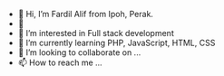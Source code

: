 - 👋 Hi, I’m Fardil Alif from Ipoh, Perak.
- :walking:
- 👀 I’m interested in Full stack development
- 🌱 I’m currently learning PHP, JavaScript, HTML, CSS
- 💞️ I’m looking to collaborate on ...
- 📫 How to reach me ...
